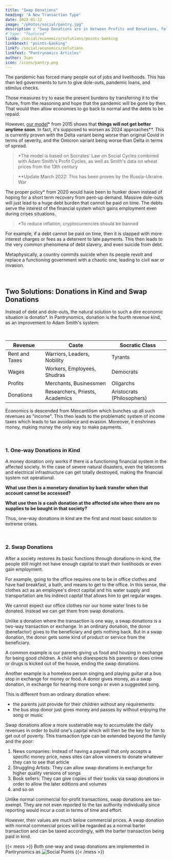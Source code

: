 ```yaml
---
title: "Swap Donations"
heading: "A New Transaction Type"
date: 2022-01-12
image: "/photos/social/pantry.jpg"
description : "Swap Donations are in between Profits and Donations, following the four revenues of rent, wages, profits, and donations"
# type: "featured"
linkb: /social/economics/solutions/points-banking
linkbtext: "points-banking"
linkf: /social/economics/solutions
linkfext: "Pantrynomics Articles"
author: Juan
icon: /icons/pantry.png
---
```



The pandemic has forced many people out of jobs and livelihoods. This has then led governments to turn to give dole-outs, pandemic loans, and stimilus checks. 

Those measures try to ease the present burdens by transferring it to the future, from the reasoning and hope that the pandemic will be gone by then. That would then allow economies to go back to normal and the debts to be repaid.

However, [our model](/social/supersociology/precrisis-years)* from 2015 shows that <b>things will not get better anytime soon</b>. In fact, it's supposed to worsen as 2024 approaches**. This is currently proven with the Delta variant being worse than original Covid in terms of severity, and the Omicron variant being worse than Delta in terms of spread. 



> *The model is based on Socrates' Law on Social Cycles combined with Adam Smith's Profit Cycles, as well as Smith's data on wheat prices from the 13th century


> **Update March 2022: This has been proven by the Russia-Ukraine War


The proper policy* from 2020 would have been to hunker down instead of hoping for a short term recovery from pent-up demand. Massive dole-outs will just lead to a huge debt burden that cannot be paid on time. The debts serve the interest of the financial system which gains employment even during crises situations. 

> *To reduce inflation, cryptocurrencies should be banned

<!-- The spread of the Omicron variant is proof that our model is correct, but just early or off by 1 to 1.5 years.  -->

For example, if a debt cannot be paid on time, then it is slapped with more interest charges or fees as a deterrent to late payments. This then leads to the very common phenomena of debt slavery, and even suicide from debt. 

Metaphysically, a country commits suicide when its people revolt and replace a functioning government with a chaotic one, leading to civil war or invasion. 

<br>

## Two Solutions: Donations in Kind and Swap Donations

Instead of debt and dole-outs, the natural solution to such a dire economic situation is donatio*. In Pantrynomics, donation is the fourth revenue kind, as an improvement to Adam Smith's system:


<br>

Revenue | Caste | Socratic Class
--- | --- | ---
Rent and Taxes | Warriors, Leaders, Nobility | Tyrants
Wages | Workers, Employees, Shudras | Democrats
Profits | Merchants, Businessmen | Oligarchs
Donations | Researchers, Priests, Academics | Aristocrats (Philosophers) 

<!-- > *A government's dole-out can be considered a donation if it comes from a foreign government that is not suffering as much. The dole-outs of most countries are sourced from public debt which come from taxes (rent payment to government for citizenship) and not donations.   -->


Economics is descended from Mercantilism which bunches up all such revenues as "income". This then leads to the problematic system of income taxes which leads to tax avoidance and evasion. Moreover, it enshrines money, making money the only way to make payments.  

<br>

### 1. One-way Donations in Kind 

A money donation only works if there is a functioning financial system in the affected society. In the case of severe natural disasters, even the telecoms and electrical infrastructure can get totally destroyed, making the financial system not operational. 

**What use then is a monetary donation by bank transfer when that account cannot be accessed?** 

**What use then is a cash donation at the affected site when there are no supplies to be bought in that society?**

Thus, one-way donations in kind are the first and most basic solution to extreme crises. 

<br>

### 2. Swap Donations

After a society restores its basic functions through donations-in-kind, the people still might not have enough capital to start their livelihoods or even gain employment. 

For example, going to the office requires one to be in office clothes and have had breakfast, a bath, and means to get to the office. In this sense, the clothes act as an employee's direct capital and his water supply and transportation are his indirect capital that allows him to get regular wages. 

We cannot expect our office clothes nor our home water lines to be donated. Instead we can get them from swap donations.

Unlike a donation where the transaction is one way, a swap donations is a two-way transaction or exchange. In an ordinary donation, the donor (benefactor) gives to the beneficiary and gets nothing back. But in a swap donation, the donor gets some kind of product or service from the beneficiary. 

A common example is our parents giving us food and housing in exchange for being good children. A child who disrespects his parents or does crime or drugs is kicked out of the house, ending the swap donations. 

Another example is a homeless person singing and playing guitar at a bus stop in exchange for money or food. A donor gives money, as a swap donation, in exchange for hearing more songs or even a suggested song. 

This is different from an ordinary donation where:
- the parents just provide for their children without any requirements
- the bus stop donor just gives money and passes by without enjoying the song or music

Swap donations allow a more sustainable way to accumulate the daily revenues in order to build one's capital which will then be the key for him to get out of poverty. This transaction type can be extended beyond the family and the poor:

1. News companies: Instead of having a paywall that only accepts a specific money price, news sites can allow viewers to donate whatever they can to see that article
2. Struggling Artists: They can allow swap donations in exchange for higher quality versions of songs
3. Book sellers: They can give copies of their books via swap donations in order to allow the later editions and volumes
4. and so on

Unlike normal commercial for-profit transactions, swap donations are tax-exempt. They are not even reported to the tax authority individually since reporting would incur a cost in terms of time and effort. 

However, their values are much below commercial prices. A swap donation with normal commercial prices will be regarded as a normal barter transaction and can be taxed accordingly, with the barter transaction being paid in kind. 


{{< mess >}}
Both one-way and swap donations are implemented in Pantrynomics as ![Social Points](https://pantrypoints.com/circle)
{{< /mess >}}
